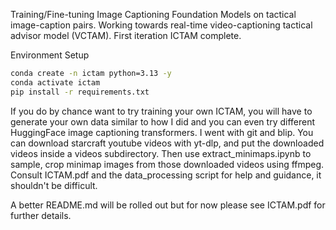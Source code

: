 Training/Fine-tuning Image Captioning Foundation Models on tactical image-caption pairs. Working towards real-time video-captioning tactical advisor model (VCTAM). First iteration ICTAM complete.

Environment Setup
```bash
conda create -n ictam python=3.13 -y
conda activate ictam
pip install -r requirements.txt
```
If you do by chance want to try training your own ICTAM, you will have to generate your own data similar to how I did and you can even try different HuggingFace image captioning transformers. I went with git and blip. You can download starcraft youtube videos with yt-dlp, and put the downloaded videos inside a videos subdirectory. Then use extract_minimaps.ipynb to sample, crop minimap images from those downloaded videos using ffmpeg. Consult ICTAM.pdf and the data_processing script for help and guidance, it shouldn't be difficult.

A better README.md will be rolled out but for now please see ICTAM.pdf for further details.
